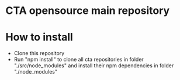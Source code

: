 CTA opensource main repository
==============================

# How to install
* Clone this repository
* Run "npm install" to clone all cta repositories in folder "./src/node_modules" and install their npm dependencies in folder "./node_modules"